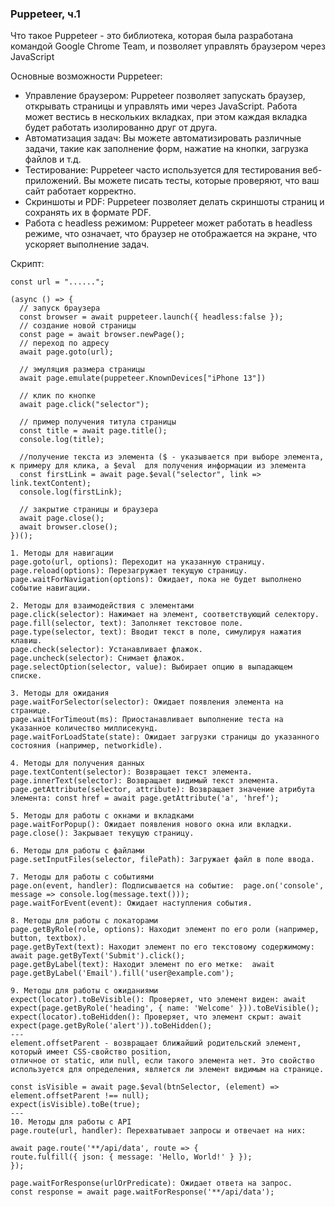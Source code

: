 ### Puppeteer, ч.1

Что такое Puppeteer - это библиотека, которая была разработана командой Google Chrome Team, и позволяет управлять браузером через JavaScript

Основные возможности Puppeteer:

* Управление браузером: Puppeteer позволяет запускать браузер, открывать страницы и управлять ими через JavaScript. Работа может вестись в нескольких вкладках, при этом каждая вкладка будет работать изолированно друг от друга.
* Автоматизация задач: Вы можете автоматизировать различные задачи, такие как заполнение форм, нажатие на кнопки, загрузка файлов и т.д.
* Тестирование: Puppeteer часто используется для тестирования веб-приложений. Вы можете писать тесты, которые проверяют, что ваш сайт работает корректно.
* Скриншоты и PDF: Puppeteer позволяет делать скриншоты страниц и сохранять их в формате PDF.
* Работа с headless режимом: Puppeteer может работать в headless режиме, что означает, что браузер не отображается на экране, что ускоряет выполнение задач.

Скрипт: 
```
const url = "......";

(async () => {
  // запуск браузера
  const browser = await puppeteer.launch({ headless:false });
  // создание новой страницы
  const page = await browser.newPage();
  // переход по адресу
  await page.goto(url);
  
  // эмуляция размера страницы 
  await page.emulate(puppeteer.KnownDevices["iPhone 13"])
  
  // клик по кнопке
  await page.click("selector");
  
  // пример получения титула страницы
  const title = await page.title();
  console.log(title);
  
  //получение текста из элемента ($ - указывается при выборе элемента, к примеру для клика, а $eval  для получения информации из элемента
  const firstLink = await page.$eval("selector", link => link.textContent);
  console.log(firstLink);
  
  // закрытие страницы и браузера
  await page.close();
  await browser.close();
})();

```
```
1. Методы для навигации 
page.goto(url, options): Переходит на указанную страницу.
page.reload(options): Перезагружает текущую страницу.
page.waitForNavigation(options): Ожидает, пока не будет выполнено событие навигации.

2. Методы для взаимодействия с элементами
page.click(selector): Нажимает на элемент, соответствующий селектору.
page.fill(selector, text): Заполняет текстовое поле.
page.type(selector, text): Вводит текст в поле, симулируя нажатия клавиш.
page.check(selector): Устанавливает флажок.
page.uncheck(selector): Снимает флажок.
page.selectOption(selector, value): Выбирает опцию в выпадающем списке.

3. Методы для ожидания
page.waitForSelector(selector): Ожидает появления элемента на странице.
page.waitForTimeout(ms): Приостанавливает выполнение теста на указанное количество миллисекунд.
page.waitForLoadState(state): Ожидает загрузки страницы до указанного состояния (например, networkidle).

4. Методы для получения данных
page.textContent(selector): Возвращает текст элемента.
page.innerText(selector): Возвращает видимый текст элемента.
page.getAttribute(selector, attribute): Возвращает значение атрибута элемента: const href = await page.getAttribute('a', 'href');

5. Методы для работы с окнами и вкладками
page.waitForPopup(): Ожидает появления нового окна или вкладки.
page.close(): Закрывает текущую страницу.

6. Методы для работы с файлами
page.setInputFiles(selector, filePath): Загружает файл в поле ввода.

7. Методы для работы с событиями
page.on(event, handler): Подписывается на событие:  page.on('console', message => console.log(message.text()));
page.waitForEvent(event): Ожидает наступления события.

8. Методы для работы с локаторами
page.getByRole(role, options): Находит элемент по его роли (например, button, textbox).
page.getByText(text): Находит элемент по его текстовому содержимому:  await page.getByText('Submit').click();
page.getByLabel(text): Находит элемент по его метке:  await page.getByLabel('Email').fill('user@example.com');

9. Методы для работы с ожиданиями
expect(locator).toBeVisible(): Проверяет, что элемент виден: await expect(page.getByRole('heading', { name: 'Welcome' })).toBeVisible();
expect(locator).toBeHidden(): Проверяет, что элемент скрыт: await expect(page.getByRole('alert')).toBeHidden();
---
element.offsetParent - возвращает ближайший родительский элемент, который имеет CSS-свойство position, 
отличное от static, или null, если такого элемента нет. Это свойство используется для определения, является ли элемент видимым на странице.

const isVisible = await page.$eval(btnSelector, (element) => element.offsetParent !== null);
expect(isVisible).toBe(true);
---
10. Методы для работы с API
page.route(url, handler): Перехватывает запросы и отвечает на них: 

await page.route('**/api/data', route => {
route.fulfill({ json: { message: 'Hello, World!' } });
});

page.waitForResponse(urlOrPredicate): Ожидает ответа на запрос. 
const response = await page.waitForResponse('**/api/data');
```